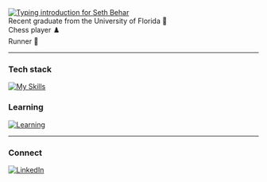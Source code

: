 <!--
    Header
-->
<a href="https://git.io/typing-svg">
  <img
    src="https://readme-typing-svg.herokuapp.com?font=Montserrat&weight=500&size=25&duration=2400&pause=500&color=FFFFFF&width=435&lines=Hi%2C+it's+Seth+Behar;Software+Analyst"
    alt="Typing introduction for Seth Behar"
  />
</a>

<!--
    Intro Rows (flex containers; each on its own row for easy expansion)
-->
<div style="display: flex; align-items: center; gap: 0.5rem;">
  <span>Recent graduate from the University of Florida 🐊</span>
</div>

<div style="display: flex; align-items: center; gap: 0.5rem;">
  <span>Chess player ♟️</span>
</div>

<div style="display: flex; align-items: center; gap: 0.5rem;">
  <span>Runner 🏃</span>
</div>

---

<!--
    Skills
-->
### Tech stack
[![My Skills](https://skillicons.dev/icons?i=py,github,git,mongodb,postgresql,nodejs,react,express,html,css)](https://skillicons.dev)

### Learning
[![Learning](https://skillicons.dev/icons?i=dotnet,cs,azure)](https://skillicons.dev)

---

<!--
    Connect
-->
### Connect
<div style="display: flex; align-items: center; gap: 0.5rem;">
  <a href="https://www.linkedin.com/in/sethbehar" target="_blank" rel="noreferrer">
    <img src="https://skillicons.dev/icons?i=linkedin" alt="LinkedIn" />
  </a>
</div>
